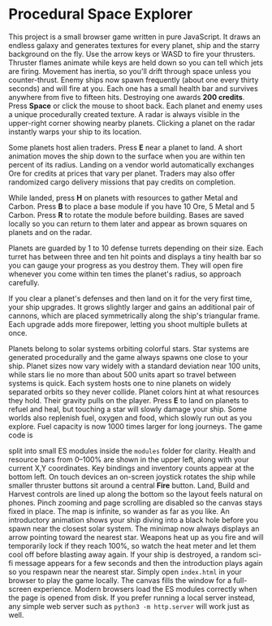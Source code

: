# Procedural Space Explorer

This project is a small browser game written in pure JavaScript. It draws an
endless galaxy and generates textures for every planet, ship and the starry
background on the fly. Use the arrow keys or WASD to fire your thrusters.
Thruster flames animate while keys are held down so you can tell which jets are
firing. Movement has inertia, so you'll drift through space unless you
counter-thrust.
Enemy ships now spawn frequently (about one every thirty seconds) and will fire
at you. Each one has a small health bar and survives anywhere from five to
fifteen hits. Destroying one awards **200 credits**. Press **Space** or click
the mouse to shoot back. Each planet and enemy
uses a unique procedurally created texture. A radar is always visible in the
upper-right corner showing nearby planets. Clicking a planet on the radar
instantly warps your ship to its location.

Some planets host alien traders. Press **E** near a planet to land. A short animation moves the ship down to the surface when you are within ten percent of its radius. Landing on a vendor world automatically
exchanges Ore for credits at prices that vary per planet. Traders may also
offer randomized cargo delivery missions that pay credits on completion.

While landed, press **H** on planets with resources to gather Metal and Carbon.
Press **B** to place a base module if you have 10 Ore, 5 Metal and 5 Carbon.
Press **R** to rotate the module before building. Bases are saved locally so
you can return to them later and appear as brown squares on planets and on the
radar.

Planets are guarded by 1 to 10 defense turrets depending on their size. Each
turret has between three and ten hit points and displays a tiny health bar so
you can gauge your progress as you destroy them. They will open fire whenever
you come within ten times the planet's radius, so approach carefully.

If you clear a planet's defenses and then land on it for the very first time,
your ship upgrades. It grows slightly larger and gains an additional pair of
cannons, which are placed symmetrically along the ship's triangular frame. Each
upgrade adds more firepower, letting you shoot multiple bullets at once.


Planets belong to solar systems orbiting colorful stars. Star systems are generated procedurally and the game always spawns one close to your ship. Planet sizes now vary widely with a standard deviation near 100 units, while stars lie no more than about 500 units apart so travel between systems is quick. Each system hosts one to nine planets on widely separated orbits so they never collide. Planet colors hint at what resources they hold. Their
gravity pulls on the player. Press **E** to land on planets to refuel and heal, but
touching a star will slowly damage your ship. Some worlds also replenish fuel,
oxygen and food, which slowly run out as you explore. Fuel capacity is now 1000
times larger for long journeys. The game code is

split into small ES modules inside the `modules` folder for clarity. Health and
resource bars from 0&ndash;100% are shown in the upper left, along with your
current X,Y coordinates. Key bindings and inventory counts appear at the bottom left.
On touch devices an on-screen joystick rotates the ship while smaller thruster buttons sit around a central **Fire** button. Land, Build and Harvest controls are lined up along the bottom so the layout feels natural on phones. Pinch zooming and page scrolling are disabled so the canvas stays fixed in place.
The map is infinite, so wander as far as you like. An
introductory animation shows your ship diving into a black hole before you spawn
near the closest solar system. The minimap now always displays an arrow pointing
toward the nearest star. Weapons heat up as you fire and will temporarily
lock if they reach 100%, so watch the heat meter and let them cool off before
blasting away again.
If your ship is destroyed, a random sci-fi message appears for a few seconds and
then the introduction plays again so you respawn near the nearest star.
Simply open `index.html` in your browser to play the game locally. The canvas
fills the window for a full-screen experience. Modern
browsers load the ES modules correctly when the page is opened from disk. If
you prefer running a local server instead, any simple web server such as
`python3 -m http.server` will work just as well.

